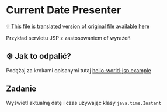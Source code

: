 # Current Date Presenter

[:bulb: This file is translated version of original file available here](README.md)

Przykład servletu JSP z zastosowaniem of wyrażeń

## :gear: Jak to odpalić?
Podążaj za krokami opisanymi tutaj [hello-world-jsp example](../00_hello-world-jsp/README.pl.md)

## Zadanie
Wyświetl aktualną datę i czas używając klasy `java.time.Instant`